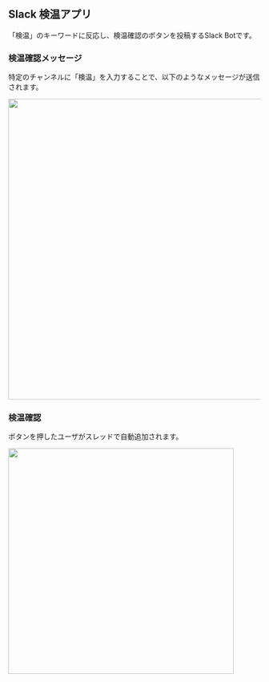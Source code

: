 ## Slack 検温アプリ

「検温」のキーワードに反応し、検温確認のボタンを投稿するSlack Botです。

### 検温確認メッセージ

特定のチャンネルに「検温」を入力することで、以下のようなメッセージが送信されます。

<img src="https://user-images.githubusercontent.com/42127166/169491143-aaa8b135-122b-4ea6-915a-e246f0d646ae.png" width="600px">

### 検温確認

ボタンを押したユーザがスレッドで自動追加されます。

<img src="https://user-images.githubusercontent.com/42127166/169491202-e8e6cf57-6ff4-4549-9587-822317de411d.png" width="450px">
